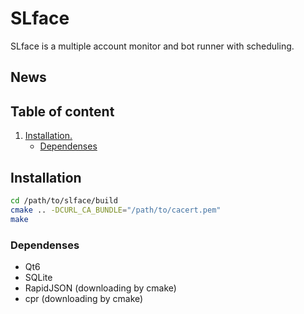 # SLface
SLface is a multiple account monitor and bot runner with scheduling.

<a name="news"></a>
## News

## Table of content
1. [ Installation. ](#installation)
	+ [ Dependenses ](#dependenses)

<a name="installation"></a>
## Installation

```BASH
cd /path/to/slface/build
cmake .. -DCURL_CA_BUNDLE="/path/to/cacert.pem"
make
```

<a name="dependenses"></a>
### Dependenses
+ Qt6
+ SQLite
+ RapidJSON (downloading by cmake)
+ cpr (downloading by cmake)
